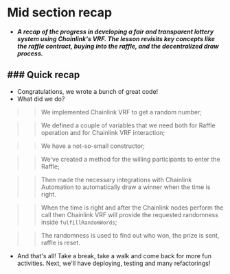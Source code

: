 # Mid section recap
- ***A recap of the progress in developing a fair and transparent lottery system using Chainlink's VRF. The lesson revisits key concepts like the raffle contract, buying into the raffle, and the decentralized draw process.***

## ### Quick recap
- Congratulations, we wrote a bunch of great code!
- What did we do?

>> We implemented Chainlink VRF to get a random number;

>> We defined a couple of variables that we need both for Raffle operation and for Chainlink VRF interaction;

>> We have a not-so-small constructor;

>> We've created a method for the willing participants to enter the Raffle;

>> Then made the necessary integrations with Chainlink Automation to automatically draw a winner when the time is right.

>> When the time is right and after the Chainlink nodes perform the call then Chainlink VRF will provide the requested randomness inside `fulfillRandomWords`;

>> The randomness is used to find out who won, the prize is sent, raffle is reset.

- And that's all! Take a break, take a walk and come back for more fun activities. Next, we'll have deploying, testing and many refactorings!
